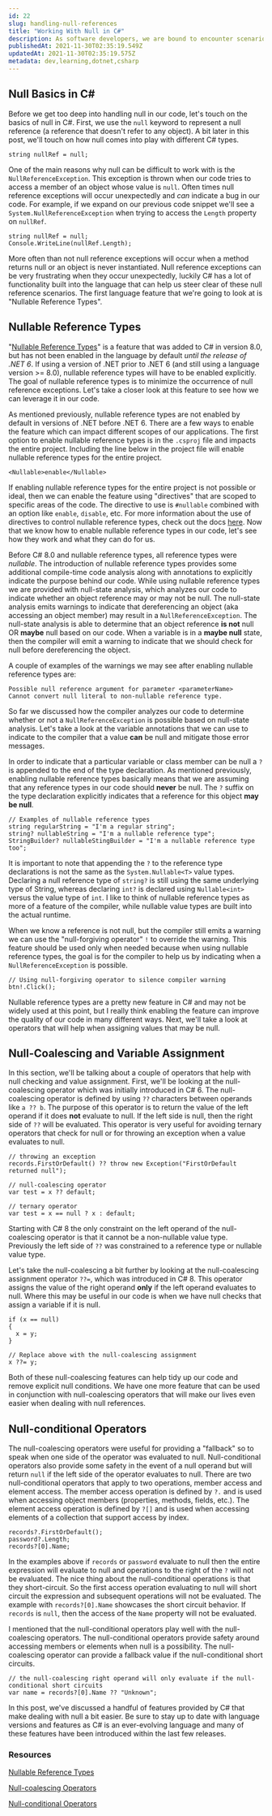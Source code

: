 ```yaml
---
id: 22
slug: handling-null-references
title: "Working With Null in C#"
description: As software developers, we are bound to encounter scenarios where our code behaves in unexpected ways. Some of those unexpected behaviors could be caused by null object references. In this post, we're going to take a look at the different language constructs that C# provides for working with null. My goal is to provide information that leads to more tidy code and fewer bugs.
publishedAt: 2021-11-30T02:35:19.549Z
updatedAt: 2021-11-30T02:35:19.575Z
metadata: dev,learning,dotnet,csharp
---
```

## Null Basics in C#

Before we get too deep into handling null in our code, let's touch on the basics of null in C#. First, we use the `null` keyword to represent a null reference (a reference that doesn't refer to any object). A bit later in this post, we'll touch on how null comes into play with different C# types.

```
string nullRef = null;
```

One of the main reasons why null can be difficult to work with is the `NullReferenceException`. This exception is thrown when our code tries to access a member of an object whose value is `null`. Often times null reference exceptions will occur unexpectedly and *can* indicate a bug in our code. For example, if we expand on our previous code snippet we'll see a `System.NullReferenceException` when trying to access the `Length` property on `nullRef`.

```
string nullRef = null;
Console.WriteLine(nullRef.Length);
```

More often than not null reference exceptions will occur when a method returns null or an object is never instantiated. Null reference exceptions can be very frustrating when they occur unexpectedly, luckily C# has a lot of functionality built into the language that can help us steer clear of these null reference scenarios. The first language feature that we're going to look at is "Nullable Reference Types".

## Nullable Reference Types

"[Nullable Reference Types](https://docs.microsoft.com/en-us/dotnet/csharp/nullable-references)" is a feature that was added to C# in version 8.0, but has not been enabled in the language by default *until the release of .NET 6*. If using a version of .NET prior to .NET 6 (and still using a language version >= 8.0), nullable reference types will have to be enabled explicitly. The goal of nullable reference types is to minimize the occurrence of null reference exceptions. Let's take a closer look at this feature to see how we can leverage it in our code.

As mentioned previously, nullable reference types are not enabled by default in versions of .NET before .NET 6. There are a few ways to enable the feature which can impact different scopes of our applications. The first option to enable nullable reference types is in the `.csproj` file and impacts the entire project. Including the line below in the project file will enable nullable reference types for the entire project.

```
<Nullable>enable</Nullable>
```

If enabling nullable reference types for the entire project is not possible or ideal, then we can enable the feature using "directives" that are scoped to specific areas of the code. The directive to use is `#nullable` combined with an option like `enable`, `disable`, etc. For more information about the use of directives to control nullable reference types, check out the docs [here](https://docs.microsoft.com/en-us/dotnet/csharp/nullable-references#nullable-contexts). Now that we know how to enable nullable reference types in our code, let's see how they work and what they can do for us.

Before C# 8.0 and nullable reference types, all reference types were *nullable*. The introduction of nullable reference types provides some additional compile-time code analysis along with annotations to explicitly indicate the purpose behind our code. While using nullable reference types we are provided with null-state analysis, which analyzes our code to indicate whether an object reference may or may not be null. The null-state analysis emits warnings to indicate that dereferencing an object (aka accessing an object member) may result in a `NullReferenceException`. The null-state analysis is able to determine that an object reference **is not** null OR **maybe** null based on our code. When a variable is in a **maybe null** state, then the compiler will emit a warning to indicate that we should check for null before dereferencing the object.

A couple of examples of the warnings we may see after enabling nullable reference types are:

```
Possible null reference argument for parameter <parameterName>
Cannot convert null literal to non-nullable reference type.
```

So far we discussed how the compiler analyzes our code to determine whether or not a `NullReferenceException` is possible based on null-state analysis. Let's take a look at the variable annotations that we can use to indicate to the compiler that a value **can** be null and mitigate those error messages.

In order to indicate that a particular variable or class member can be null a `?` is appended to the end of the type declaration. As mentioned previously, enabling nullable reference types basically means that we are assuming that any reference types in our code should **never** be null. The `?` suffix on the type declaration explicitly indicates that a reference for this object **may be null**.

```
// Examples of nullable reference types
string regularString = "I'm a regular string";
string? nullableString = "I'm a nullable reference type";
StringBuilder? nullableStingBuilder = "I'm a nullable reference type too";
```

It is important to note that appending the `?` to the reference type declarations is not the same as the `System.Nullable<T>` value types. Declaring a null reference type of `string?` is still using the same underlying type of String, whereas declaring `int?` is declared using `Nullable<int>` versus the value type of `int`. I like to think of nullable reference types as more of a feature of the compiler, while nullable value types are built into the actual runtime.

When we know a reference is not null, but the compiler still emits a warning we can use the "null-forgiving operator" `!` to override the warning. This feature should be used only when needed because when using nullable reference types, the goal is for the compiler to help us by indicating when a `NullReferenceException` is possible.

```
// Using null-forgiving operator to silence compiler warning
btn!.Click();
```

Nullable reference types are a pretty new feature in C# and may not be widely used at this point, but I really think enabling the feature can improve the quality of our code in many different ways. Next, we'll take a look at operators that will help when assigning values that may be null.

## Null-Coalescing and Variable Assignment

In this section, we'll be talking about a couple of operators that help with null checking and value assignment. First, we'll be looking at the null-coalescing operator which was initially introduced in C# 6. The null-coalescing operator is defined by using `??` characters between operands like `a ?? b`. The purpose of this operator is to return the value of the left operand if it does **not** evaluate to null. If the left side is null, then the right side of `??` will be evaluated. This operator is very useful for avoiding ternary operators that check for null or for throwing an exception when a value evaluates to null.

```
// throwing an exception
records.FirstOrDefault() ?? throw new Exception("FirstOrDefault returned null");

// null-coalescing operator
var test = x ?? default;

// ternary operator
var test = x == null ? x : default;
```

Starting with C# 8 the only constraint on the left operand of the null-coalescing operator is that it cannot be a non-nullable value type. Previously the left side of `??` was constrained to a reference type or nullable value type.

Let's take the null-coalescing a bit further by looking at the null-coalescing assignment operator `??=`, which was introduced in C# 8. This operator assigns the value of the right operand **only** if the left operand evaluates to null. Where this may be useful in our code is when we have null checks that assign a variable if it is null.

```
if (x == null)
{
  x = y;
}

// Replace above with the null-coalescing assignment
x ??= y;
```

Both of these null-coalescing features can help tidy up our code and remove explicit null conditions. We have one more feature that can be used in conjunction with null-coalescing operators that will make our lives even easier when dealing with null references.

## Null-conditional Operators

The null-coalescing operators were useful for providing a "fallback" so to speak when one side of the operator was evaluated to null. Null-conditional operators also provide some safety in the event of a null operand but will return `null` if the left side of the operator evaluates to null. There are two null-conditional operators that apply to two operations, member access and element access. The member access operation is defined by `?.` and is used when accessing object members (properties, methods, fields, etc.). The element access operation is defined by `?[]` and is used when accessing elements of a collection that support access by index.

```
records?.FirstOrDefault();
password?.Length;
records?[0].Name;
```

In the examples above if `records` or `password` evaluate to null then the entire expression will evaluate to null and operations to the right of the `?` will not be evaluated. The nice thing about the null-conditional operations is that they short-circuit. So the first access operation evaluating to null will short circuit the expression and subsequent operations will not be evaluated. The example with `records?[0].Name` showcases the short circuit behavior. If `records` is `null`, then the access of the `Name` property will not be evaluated.

I mentioned that the null-conditional operators play well with the null-coalescing operators. The null-conditional operators provide safety around accessing members or elements when null is a possibility. The null-coalescing operator can provide a fallback value if the null-conditional short circuits.

```
// the null-coalescing right operand will only evaluate if the null-conditional short circuits
var name = records?[0].Name ?? "Unknown";
```

In this post, we've discussed a handful of features provided by C# that make dealing with null a bit easier. Be sure to stay up to date with language versions and features as C# is an ever-evolving language and many of these features have been introduced within the last few releases.

### Resources

[Nullable Reference Types](https://docs.microsoft.com/en-us/dotnet/csharp/nullable-references)

[Null-coalescing Operators](https://docs.microsoft.com/en-us/dotnet/csharp/language-reference/operators/null-coalescing-operator)

[Null-conditional Operators](https://docs.microsoft.com/en-us/dotnet/csharp/language-reference/operators/member-access-operators#null-conditional-operators--and-)
